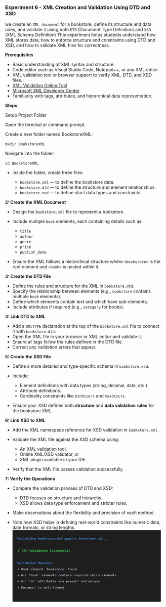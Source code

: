 ### **Experiment 6 - XML Creation and Validation Using DTD and XSD**

we create an `XML document` for a bookstore, define its structure and data rules, and validate it using both `DTD` (Document Type Definition) and `XSD` (XML Schema Definition)
This experiment helps students understand how XML stores data, how to enforce structure and constraints using DTD and XSD, and how to validate XML files for correctness.

**Prerequisites**

* Basic understanding of XML syntax and structure.
* Code editor such as Visual Studio Code, Notepad++, or any XML editor.
* XML validation tool or browser support to verify XML, DTD, and XSD files.
* [XML Validation Online Tool](https://www.xmlvalidation.com/)
* [Microsoft XML Developer Center](https://learn.microsoft.com/en-us/previous-versions/windows/desktop/ms762271%28v=vs.85%29)
* Familiarity with tags, attributes, and hierarchical data representation.

**Steps**

Setup Project Folder

Open the terminal or command prompt.

Create a new folder named BookstoreXML:

`mkdir BookstoreXML`


Navigate into the folder:

`cd BookstoreXML`
* Inside the folder, create three files:

  * `bookstore.xml` — to define the bookstore data.
  * `bookstore.dtd` — to define the structure and element relationships.
  * `bookstore.xsd` — to define strict data types and constraints.

**2: Create the XML Document**

* Design the `bookstore.xml` file to represent a bookstore.
* Include multiple `book` elements, each containing details such as:

  * `title`
  * `author`
  * `genre`
  * `price`
  * `publish_date`
* Ensure the XML follows a hierarchical structure where `<bookstore>` is the root element and `<book>` is nested within it.

**3: Create the DTD File**

* Define the rules and structure for the XML in `bookstore.dtd`.
* Specify the relationship between elements (e.g., `bookstore` contains multiple `book` elements).
* Define which elements contain text and which have sub-elements.
* Include attributes if required (e.g., `category` for books).

**4: Link DTD to XML**

* Add a `DOCTYPE` declaration at the top of the `bookstore.xml` file to connect it with `bookstore.dtd`.
* Open the XML file in your browser or XML editor and validate it.
* Ensure all tags follow the rules defined in the DTD file.
* Correct any validation errors that appear.

**5: Create the XSD File**

* Define a more detailed and type-specific schema in `bookstore.xsd`.
* Include:

  * Element definitions with data types (string, decimal, date, etc.).
  * Attribute definitions.
  * Cardinality constraints like `minOccurs` and `maxOccurs`.
* Ensure your XSD defines both **structure** and **data validation rules** for the bookstore XML.

**6: Link XSD to XML**

* Add the XML namespace reference for XSD validation in `bookstore.xml`.
* Validate the XML file against the XSD schema using:

  * An XML validation tool,
  * Online XML/XSD validator, or
  * XML plugin available in your IDE.
* Verify that the XML file passes validation successfully.

**7: Verify the Operations**

* Compare the validation process of DTD and XSD:

  * DTD focuses on structure and hierarchy.
  * XSD allows data type enforcement and stricter rules.
* Make observations about the flexibility and precision of each method.
* Note how XSD helps in defining real-world constraints like numeric data, date formats, or string lengths.
![1761108378395](image/ReadMe/1761108378395.png)
